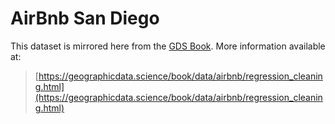 # AirBnb San Diego

This dataset is mirrored here from the [GDS Book](https://geographicdata.science/book). More information available at:

> [https://geographicdata.science/book/data/airbnb/regression_cleaning.html](https://geographicdata.science/book/data/airbnb/regression_cleaning.html)

